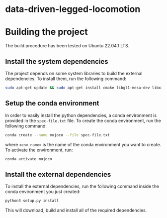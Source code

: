 # data-driven-legged-locomotion
# Building the project
The build procedure has been tested on Ubuntu 22.04.1 LTS. 

## Install the system dependencies
The project depends on some system libraries to build the external dependencies. To install them, run the following command:
```bash 
sudo apt-get update && sudo apt-get install cmake libgl1-mesa-dev libxinerama-dev libxcursor-dev libxrandr-dev libxi-dev ninja-build zlib1g-dev clang-12
```

## Setup the conda environment
In order to easily install the python dependencies, a conda environment is provided in the `spec-file.txt` file. To create the conda environment, run the following command:
```bash
conda create --name mujoco --file spec-file.txt
```
where `<env_name>` is the name of the conda environment you want to create. To activate the environment, run:
```bash
conda activate mujoco
```

## Install the external dependencies
To install the external dependencies, run the following command inside the conda environment you just created:
```bash
python3 setup.py install
```
This will download, build and install all of the required dependencies.